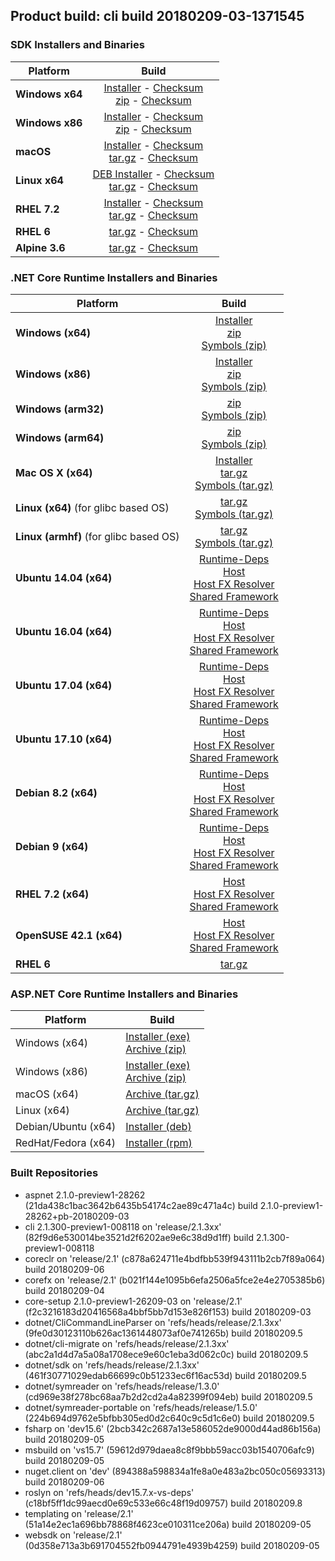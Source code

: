 ## Product build: cli build 20180209-03-1371545

### SDK Installers and Binaries

| Platform | Build |
| -------- | :-------------------------------------: |
| **Windows x64** | [Installer][sdk-win-x64-installer] - [Checksum][sdk-win-x64-installer-checksum]<br>[zip][sdk-win-x64-zip] - [Checksum][sdk-win-x64-zip-checksum] |
| **Windows x86** | [Installer][sdk-win-x86-installer] - [Checksum][sdk-win-x86-installer-checksum]<br>[zip][sdk-win-x86-zip] - [Checksum][sdk-win-x86-zip-checksum] |
| **macOS**       | [Installer][sdk-osx-installer] - [Checksum][sdk-osx-installer-checksum]<br>[tar.gz][sdk-osx-targz] - [Checksum][sdk-osx-targz-checksum] |
| **Linux x64**   | [DEB Installer][sdk-linux-DEB-installer] - [Checksum][sdk-linux-DEB-installer-checksum]<br>[tar.gz][sdk-linux-targz] - [Checksum][sdk-linux-targz-checksum] |
| **RHEL 7.2**    | [Installer][sdk-rhel-7-installer] - [Checksum][sdk-rhel-7-installer-checksum]<br>[tar.gz][sdk-linux-targz] - [Checksum][sdk-linux-targz-checksum] |
| **RHEL 6**      | [tar.gz][sdk-rhel-6-targz] - [Checksum][sdk-rhel-6-targz-checksum] |
| **Alpine 3.6**  | [tar.gz][sdk-alpine-3.6-targz] - [Checksum][sdk-alpine-3.6-targz-checksum] |

[sdk-win-x64-installer]: https://dotnetfeed.blob.core.windows.net/orchestrated-release-2-1/20180209-03/final/assets/Sdk/2.1.300-preview1-008118/dotnet-sdk-2.1.300-preview1-008118-win-x64.exe
[sdk-win-x64-installer-checksum]: https://dotnetfeed.blob.core.windows.net/orchestrated-release-2-1/20180209-03/final/assets/Sdk/2.1.300-preview1-008118/dotnet-sdk-2.1.300-preview1-008118-win-x64.exe.sha
[sdk-win-x64-zip]: https://dotnetfeed.blob.core.windows.net/orchestrated-release-2-1/20180209-03/final/assets/Sdk/2.1.300-preview1-008118/dotnet-sdk-2.1.300-preview1-008118-win-x64.zip
[sdk-win-x64-zip-checksum]: https://dotnetfeed.blob.core.windows.net/orchestrated-release-2-1/20180209-03/final/assets/Sdk/2.1.300-preview1-008118/dotnet-sdk-2.1.300-preview1-008118-win-x64.zip.sha

[sdk-win-x86-installer]: https://dotnetfeed.blob.core.windows.net/orchestrated-release-2-1/20180209-03/final/assets/Sdk/2.1.300-preview1-008118/dotnet-sdk-2.1.300-preview1-008118-win-x86.exe
[sdk-win-x86-installer-checksum]: https://dotnetfeed.blob.core.windows.net/orchestrated-release-2-1/20180209-03/final/assets/Sdk/2.1.300-preview1-008118/dotnet-sdk-2.1.300-preview1-008118-win-x86.exe.sha
[sdk-win-x86-zip]: https://dotnetfeed.blob.core.windows.net/orchestrated-release-2-1/20180209-03/final/assets/Sdk/2.1.300-preview1-008118/dotnet-sdk-2.1.300-preview1-008118-win-x86.zip
[sdk-win-x86-zip-checksum]: https://dotnetfeed.blob.core.windows.net/orchestrated-release-2-1/20180209-03/final/assets/Sdk/2.1.300-preview1-008118/dotnet-sdk-2.1.300-preview1-008118-win-x86.zip.sha

[sdk-osx-installer]: https://dotnetfeed.blob.core.windows.net/orchestrated-release-2-1/20180209-03/final/assets/Sdk/2.1.300-preview1-008118/dotnet-sdk-2.1.300-preview1-008118-osx-x64.pkg
[sdk-osx-installer-checksum]: https://dotnetfeed.blob.core.windows.net/orchestrated-release-2-1/20180209-03/final/assets/Sdk/2.1.300-preview1-008118/dotnet-sdk-2.1.300-preview1-008118-osx-x64.pkg.sha
[sdk-osx-targz]: https://dotnetfeed.blob.core.windows.net/orchestrated-release-2-1/20180209-03/final/assets/Sdk/2.1.300-preview1-008118/dotnet-sdk-2.1.300-preview1-008118-osx-x64.tar.gz
[sdk-osx-targz-checksum]: https://dotnetfeed.blob.core.windows.net/orchestrated-release-2-1/20180209-03/final/assets/Sdk/2.1.300-preview1-008118/dotnet-sdk-2.1.300-preview1-008118-osx-x64.tar.gz.sha

[sdk-linux-targz]: https://dotnetfeed.blob.core.windows.net/orchestrated-release-2-1/20180209-03/final/assets/Sdk/2.1.300-preview1-008118/dotnet-sdk-2.1.300-preview1-008118-linux-x64.tar.gz
[sdk-linux-targz-checksum]: https://dotnetfeed.blob.core.windows.net/orchestrated-release-2-1/20180209-03/final/assets/Sdk/2.1.300-preview1-008118/dotnet-sdk-2.1.300-preview1-008118-linux-x64.tar.gz.sha

[sdk-linux-DEB-installer]: https://dotnetfeed.blob.core.windows.net/orchestrated-release-2-1/20180209-03/final/assets/Sdk/2.1.300-preview1-008118/dotnet-sdk-2.1.300-preview1-008118-x64.deb
[sdk-linux-DEB-installer-checksum]: https://dotnetfeed.blob.core.windows.net/orchestrated-release-2-1/20180209-03/final/assets/Sdk/2.1.300-preview1-008118/dotnet-sdk-2.1.300-preview1-008118-x64.deb.sha

[sdk-rhel-7-installer]: https://dotnetfeed.blob.core.windows.net/orchestrated-release-2-1/20180209-03/final/assets/Sdk/2.1.300-preview1-008118/dotnet-sdk-2.1.300-preview1-008118-rhel-x64.rpm
[sdk-rhel-7-installer-checksum]: https://dotnetfeed.blob.core.windows.net/orchestrated-release-2-1/20180209-03/final/assets/Sdk/2.1.300-preview1-008118/dotnet-sdk-2.1.300-preview1-008118-rhel-x64.rpm.sha

[sdk-rhel-6-targz]: https://dotnetfeed.blob.core.windows.net/orchestrated-release-2-1/20180209-03/final/assets/Sdk/2.1.300-preview1-008118/dotnet-sdk-2.1.300-preview1-008118-rhel.6-x64.tar.gz
[sdk-rhel-6-targz-checksum]: https://dotnetfeed.blob.core.windows.net/orchestrated-release-2-1/20180209-03/final/assets/Sdk/2.1.300-preview1-008118/dotnet-sdk-2.1.300-preview1-008118-rhel.6-x64.tar.gz.sha

[sdk-alpine-3.6-targz]: https://dotnetfeed.blob.core.windows.net/orchestrated-release-2-1/20180209-03/final/assets/Sdk/2.1.300-preview1-008118/dotnet-sdk-2.1.300-preview1-008118-alpine.3.6-x64.tar.gz
[sdk-alpine-3.6-targz-checksum]: https://dotnetfeed.blob.core.windows.net/orchestrated-release-2-1/20180209-03/final/assets/Sdk/2.1.300-preview1-008118/dotnet-sdk-2.1.300-preview1-008118-alpine.3.6-x64.tar.gz.sha


### .NET Core Runtime Installers and Binaries

| Platform | Build |
|---------|:----------:|
| **Windows (x64)**                      | [Installer][win-x64-installer] <br>[zip][win-x64-zip] <br>[Symbols (zip)][win-x64-symbols-zip] |
| **Windows (x86)**                      | [Installer][win-x86-installer] <br>[zip][win-x86-zip] <br>[Symbols (zip)][win-x86-symbols-zip] |
| **Windows (arm32)**                    | [zip][win-arm-zip] <br>[Symbols (zip)][win-arm-symbols-zip] |
| **Windows (arm64)**                    | [zip][win-arm64-zip] <br>[Symbols (zip)][win-arm64-symbols-zip] |
| **Mac OS X (x64)**                     | [Installer][osx-installer] <br>[tar.gz][osx-targz] <br>[Symbols (tar.gz)][osx-symbols-targz] |
| **Linux (x64)** (for glibc based OS)   | [tar.gz][linux-x64-targz] <br>[Symbols (tar.gz)][linux-x64-symbols-targz] |
| **Linux (armhf)** (for glibc based OS) | [tar.gz][linux-arm-targz] <br>[Symbols (tar.gz)][linux-arm-symbols-targz] |
| **Ubuntu 14.04 (x64)**                 | [Runtime-Deps][ubuntu-14.04-runtime-deps] <br>[Host][deb-package-host] <br>[Host FX Resolver][deb-package-hostfxr] <br>[Shared Framework][deb-package-sharedfx] <br> |
| **Ubuntu 16.04 (x64)**                 | [Runtime-Deps][ubuntu-16.04-runtime-deps] <br>[Host][deb-package-host] <br>[Host FX Resolver][deb-package-hostfxr] <br>[Shared Framework][deb-package-sharedfx] <br> |
| **Ubuntu 17.04 (x64)**                 | [Runtime-Deps][ubuntu-17.04-runtime-deps] <br>[Host][deb-package-host] <br>[Host FX Resolver][deb-package-hostfxr] <br>[Shared Framework][deb-package-sharedfx] <br> |
| **Ubuntu 17.10 (x64)**                 | [Runtime-Deps][ubuntu-17.10-runtime-deps] <br>[Host][deb-package-host] <br>[Host FX Resolver][deb-package-hostfxr] <br>[Shared Framework][deb-package-sharedfx] <br> |
| **Debian 8.2 (x64)**                   | [Runtime-Deps][debian-8.2-runtime-deps] <br>[Host][deb-package-host] <br>[Host FX Resolver][deb-package-hostfxr] <br>[Shared Framework][deb-package-sharedfx] <br> |
| **Debian 9 (x64)**                     | [Runtime-Deps][debian-9-runtime-deps] <br>[Host][deb-package-host] <br>[Host FX Resolver][deb-package-hostfxr] <br>[Shared Framework][deb-package-sharedfx] <br> |
| **RHEL 7.2 (x64)**                     | [Host][rhel7-host] <br>[Host FX Resolver][rhel7-hostfxr] <br>[Shared Framework][rhel7-sharedfx] <br> |
| **OpenSUSE 42.1 (x64)**                | [Host][OpenSUSE-42-host] <br>[Host FX Resolver][OpenSUSE-42-hostfxr] <br>[Shared Framework][OpenSUSE-42-sharedfx] <br> |
| **RHEL 6**                             | [tar.gz][rhel-6-targz] |

[win-x64-installer]: https://dotnetfeed.blob.core.windows.net/orchestrated-release-2-1/20180209-03/final/assets/Runtime/2.1.0-preview1-26209-03/dotnet-runtime-2.1.0-preview1-26209-03-win-x64.exe
[win-x64-installer-checksum]: https://dotnetfeed.blob.core.windows.net/orchestrated-release-2-1/20180209-03/final/assets/Runtime/2.1.0-preview1-26209-03/dotnet-runtime-2.1.0-preview1-26209-03-win-x64.exe.sha512
[win-x64-zip]: https://dotnetfeed.blob.core.windows.net/orchestrated-release-2-1/20180209-03/final/assets/Runtime/2.1.0-preview1-26209-03/dotnet-runtime-2.1.0-preview1-26209-03-win-x64.zip
[win-x64-zip-checksum]: https://dotnetfeed.blob.core.windows.net/orchestrated-release-2-1/20180209-03/final/assets/Runtime/2.1.0-preview1-26209-03/dotnet-runtime-2.1.0-preview1-26209-03-win-x64.zip.sha512
[win-x64-symbols-zip]: https://dotnetfeed.blob.core.windows.net/orchestrated-release-2-1/20180209-03/final/assets/Runtime/2.1.0-preview1-26209-03/dotnet-runtime-symbols-2.1.0-preview1-26209-03-win-x64.zip

[win-x86-installer]: https://dotnetfeed.blob.core.windows.net/orchestrated-release-2-1/20180209-03/final/assets/Runtime/2.1.0-preview1-26209-03/dotnet-runtime-2.1.0-preview1-26209-03-win-x86.exe
[win-x86-installer-checksum]: https://dotnetfeed.blob.core.windows.net/orchestrated-release-2-1/20180209-03/final/assets/Runtime/2.1.0-preview1-26209-03/dotnet-runtime-2.1.0-preview1-26209-03-win-x86.exe.sha512
[win-x86-zip]: https://dotnetfeed.blob.core.windows.net/orchestrated-release-2-1/20180209-03/final/assets/Runtime/2.1.0-preview1-26209-03/dotnet-runtime-2.1.0-preview1-26209-03-win-x86.zip
[win-x86-zip-checksum]: https://dotnetfeed.blob.core.windows.net/orchestrated-release-2-1/20180209-03/final/assets/Runtime/2.1.0-preview1-26209-03/dotnet-runtime-2.1.0-preview1-26209-03-win-x86.zip.sha512
[win-x86-symbols-zip]: https://dotnetfeed.blob.core.windows.net/orchestrated-release-2-1/20180209-03/final/assets/Runtime/2.1.0-preview1-26209-03/dotnet-runtime-symbols-2.1.0-preview1-26209-03-win-x86.zip

[win-arm-zip]: https://dotnetfeed.blob.core.windows.net/orchestrated-release-2-1/20180209-03/final/assets/Runtime/2.1.0-preview1-26209-03/dotnet-runtime-2.1.0-preview1-26209-03-win-arm.zip
[win-arm-zip-checksum]: https://dotnetfeed.blob.core.windows.net/orchestrated-release-2-1/20180209-03/final/assets/Runtime/2.1.0-preview1-26209-03/dotnet-runtime-2.1.0-preview1-26209-03-win-arm.zip.sha512
[win-arm-symbols-zip]: https://dotnetfeed.blob.core.windows.net/orchestrated-release-2-1/20180209-03/final/assets/Runtime/2.1.0-preview1-26209-03/dotnet-runtime-symbols-2.1.0-preview1-26209-03-win-arm.zip

[win-arm64-zip]: https://dotnetfeed.blob.core.windows.net/orchestrated-release-2-1/20180209-03/final/assets/Runtime/2.1.0-preview1-26209-03/dotnet-runtime-2.1.0-preview1-26209-03-win-arm64.zip
[win-arm64-zip-checksum]: https://dotnetfeed.blob.core.windows.net/orchestrated-release-2-1/20180209-03/final/assets/Runtime/2.1.0-preview1-26209-03/dotnet-runtime-2.1.0-preview1-26209-03-win-arm64.zip.sha512
[win-arm64-symbols-zip]: https://dotnetfeed.blob.core.windows.net/orchestrated-release-2-1/20180209-03/final/assets/Runtime/2.1.0-preview1-26209-03/dotnet-runtime-symbols-2.1.0-preview1-26209-03-win-arm64.zip

[osx-installer]: https://dotnetfeed.blob.core.windows.net/orchestrated-release-2-1/20180209-03/final/assets/Runtime/2.1.0-preview1-26209-03/dotnet-runtime-2.1.0-preview1-26209-03-osx-x64.pkg
[osx-installer-checksum]: https://dotnetfeed.blob.core.windows.net/orchestrated-release-2-1/20180209-03/final/assets/Runtime/2.1.0-preview1-26209-03/dotnet-runtime-2.1.0-preview1-26209-03-osx-x64.pkg.sha512
[osx-targz]: https://dotnetfeed.blob.core.windows.net/orchestrated-release-2-1/20180209-03/final/assets/Runtime/2.1.0-preview1-26209-03/dotnet-runtime-2.1.0-preview1-26209-03-osx-x64.tar.gz
[osx-targz-checksum]: https://dotnetfeed.blob.core.windows.net/orchestrated-release-2-1/20180209-03/final/assets/Runtime/2.1.0-preview1-26209-03/dotnet-runtime-2.1.0-preview1-26209-03-osx-x64.tar.gz.sha512
[osx-symbols-targz]: https://dotnetfeed.blob.core.windows.net/orchestrated-release-2-1/20180209-03/final/assets/Runtime/2.1.0-preview1-26209-03/dotnet-runtime-symbols-2.1.0-preview1-26209-03-osx-x64.tar.gz

[linux-x64-targz]: https://dotnetfeed.blob.core.windows.net/orchestrated-release-2-1/20180209-03/final/assets/Runtime/2.1.0-preview1-26209-03/dotnet-runtime-2.1.0-preview1-26209-03-linux-x64.tar.gz
[linux-x64-targz-checksum]: https://dotnetfeed.blob.core.windows.net/orchestrated-release-2-1/20180209-03/final/assets/Runtime/2.1.0-preview1-26209-03/dotnet-runtime-2.1.0-preview1-26209-03-linux-x64tar.gz.sha512
[linux-x64-symbols-targz]: https://dotnetfeed.blob.core.windows.net/orchestrated-release-2-1/20180209-03/final/assets/Runtime/2.1.0-preview1-26209-03/dotnet-runtime-symbols-2.1.0-preview1-26209-03-linux-x64.tar.gz
[linux-arm-targz]: https://dotnetfeed.blob.core.windows.net/orchestrated-release-2-1/20180209-03/final/assets/Runtime/2.1.0-preview1-26209-03/dotnet-runtime-2.1.0-preview1-26209-03-linux-arm.tar.gz
[linux-arm-targz-checksum]: https://dotnetfeed.blob.core.windows.net/orchestrated-release-2-1/20180209-03/final/assets/Runtime/2.1.0-preview1-26209-03/dotnet-runtime-2.1.0-preview1-26209-03-linux-arm.tar.gz.sha512
[linux-arm-symbols-targz]: https://dotnetfeed.blob.core.windows.net/orchestrated-release-2-1/20180209-03/final/assets/Runtime/2.1.0-preview1-26209-03/dotnet-runtime-symbols-2.1.0-preview1-26209-03-linux-arm.tar.gz

[ubuntu-14.04-runtime-deps]: https://dotnetfeed.blob.core.windows.net/orchestrated-release-2-1/20180209-03/final/assets/Runtime/2.1.0-preview1-26209-03/dotnet-runtime-deps-2.1.0-preview1-26209-03-ubuntu.14.04-x64.deb
[ubuntu-14.04-runtime-deps-checksum]: https://dotnetfeed.blob.core.windows.net/orchestrated-release-2-1/20180209-03/final/assets/Runtime/2.1.0-preview1-26209-03/dotnet-runtime-deps-2.1.0-preview1-26209-03-ubuntu.14.04-x64.deb.sha512

[ubuntu-16.04-runtime-deps]: https://dotnetfeed.blob.core.windows.net/orchestrated-release-2-1/20180209-03/final/assets/Runtime/2.1.0-preview1-26209-03/dotnet-runtime-deps-2.1.0-preview1-26209-03-ubuntu.16.04-x64.deb
[ubuntu-16.04-runtime-deps-checksum]: https://dotnetfeed.blob.core.windows.net/orchestrated-release-2-1/20180209-03/final/assets/Runtime/2.1.0-preview1-26209-03/dotnet-runtime-deps-2.1.0-preview1-26209-03-ubuntu.16.04-x64.deb.sha512

[ubuntu-17.04-runtime-deps]: https://dotnetfeed.blob.core.windows.net/orchestrated-release-2-1/20180209-03/final/assets/Runtime/2.1.0-preview1-26209-03/dotnet-runtime-deps-2.1.0-preview1-26209-03-ubuntu.17.04-x64.deb
[ubuntu-17.04-runtime-deps-checksum]: https://dotnetfeed.blob.core.windows.net/orchestrated-release-2-1/20180209-03/final/assets/Runtime/2.1.0-preview1-26209-03/dotnet-runtime-deps-2.1.0-preview1-26209-03-ubuntu.17.04-x64.deb.sha512

[ubuntu-17.10-runtime-deps]: https://dotnetfeed.blob.core.windows.net/orchestrated-release-2-1/20180209-03/final/assets/Runtime/2.1.0-preview1-26209-03/dotnet-runtime-deps-2.1.0-preview1-26209-03-ubuntu.17.10-x64.deb
[ubuntu-17.10-runtime-deps-checksum]: https://dotnetfeed.blob.core.windows.net/orchestrated-release-2-1/20180209-03/final/assets/Runtime/2.1.0-preview1-26209-03/dotnet-runtime-deps-2.1.0-preview1-26209-03-ubuntu.17.10-x64.deb.sha512

[debian-8.2-runtime-deps]: https://dotnetfeed.blob.core.windows.net/orchestrated-release-2-1/20180209-03/final/assets/Runtime/2.1.0-preview1-26209-03/dotnet-runtime-deps-2.1.0-preview1-26209-03-debian.8-x64.deb
[debian-8.2-runtime-deps-checksum]: https://dotnetfeed.blob.core.windows.net/orchestrated-release-2-1/20180209-03/final/assets/Runtime/2.1.0-preview1-26209-03/dotnet-runtime-deps-2.1.0-preview1-26209-03-debian.8-x64.deb.sha512

[debian-9-runtime-deps]: https://dotnetfeed.blob.core.windows.net/orchestrated-release-2-1/20180209-03/final/assets/Runtime/2.1.0-preview1-26209-03/dotnet-runtime-deps-2.1.0-preview1-26209-03-debian.9-x64.deb
[debian-9-runtime-deps-checksum]: https://dotnetfeed.blob.core.windows.net/orchestrated-release-2-1/20180209-03/final/assets/Runtime/2.1.0-preview1-26209-03/dotnet-runtime-deps-2.1.0-preview1-26209-03-debian.9-x64.deb.sha512

[deb-package-host]: https://dotnetfeed.blob.core.windows.net/orchestrated-release-2-1/20180209-03/final/assets/Runtime/2.1.0-preview1-26209-03/dotnet-host-2.1.0-preview1-26209-03-x64.deb
[deb-package-host-checksum]: https://dotnetfeed.blob.core.windows.net/orchestrated-release-2-1/20180209-03/final/assets/Runtime/2.1.0-preview1-26209-03/dotnet-host-2.1.0-preview1-26209-03-x64.deb.sha512
[deb-package-hostfxr]: https://dotnetfeed.blob.core.windows.net/orchestrated-release-2-1/20180209-03/final/assets/Runtime/2.1.0-preview1-26209-03/dotnet-hostfxr-2.1.0-preview1-26209-03-x64.deb
[deb-package-hostfxr-checksum]:https://dotnetfeed.blob.core.windows.net/orchestrated-release-2-1/20180209-03/final/assets/Runtime/2.1.0-preview1-26209-03/dotnet-hostfxr-2.1.0-preview1-26209-03-x64.deb.sha512
[deb-package-sharedfx]: https://dotnetfeed.blob.core.windows.net/orchestrated-release-2-1/20180209-03/final/assets/Runtime/2.1.0-preview1-26209-03/dotnet-runtime-2.1.0-preview1-26209-03-x64.deb
[deb-package-sharedfx-checksum]: https://dotnetfeed.blob.core.windows.net/orchestrated-release-2-1/20180209-03/final/assets/Runtime/2.1.0-preview1-26209-03/dotnet-runtime-2.1.0-preview1-26209-03-x64.deb.sha512

[rhel7-host]: https://dotnetfeed.blob.core.windows.net/orchestrated-release-2-1/20180209-03/final/assets/Runtime/2.1.0-preview1-26209-03/dotnet-host-2.1.0-preview1-26209-03-rhel.7-x64.rpm
[rhel7-host-checksum]: https://dotnetfeed.blob.core.windows.net/orchestrated-release-2-1/20180209-03/final/assets/Runtime/2.1.0-preview1-26209-03/dotnet-host-2.1.0-preview1-26209-03-rhel.7-x64.rpm.sha512
[rhel7-hostfxr]: https://dotnetfeed.blob.core.windows.net/orchestrated-release-2-1/20180209-03/final/assets/Runtime/2.1.0-preview1-26209-03/dotnet-hostfxr-2.1.0-preview1-26209-03-rhel.7-x64.rpm
[rhel7-hostfxr-checksum]: https://dotnetfeed.blob.core.windows.net/orchestrated-release-2-1/20180209-03/final/assets/Runtime/2.1.0-preview1-26209-03/dotnet-hostfxr-2.1.0-preview1-26209-03-rhel.7-x64.rpm.sha512
[rhel7-sharedfx]: https://dotnetfeed.blob.core.windows.net/orchestrated-release-2-1/20180209-03/final/assets/Runtime/2.1.0-preview1-26209-03/dotnet-runtime-2.1.0-preview1-26209-03-rhel.7-x64.rpm
[rhel7-sharedfx-checksum]: https://dotnetfeed.blob.core.windows.net/orchestrated-release-2-1/20180209-03/final/assets/Runtime/2.1.0-preview1-26209-03/dotnet-runtime-2.1.0-preview1-26209-03-rhel.7-x64.rpm.sha512

[OpenSUSE-42-host]: https://dotnetfeed.blob.core.windows.net/orchestrated-release-2-1/20180209-03/final/assets/Runtime/2.1.0-preview1-26209-03/dotnet-host-2.1.0-preview1-26209-03-opensuse.42-x64.rpm
[OpenSUSE-42-host-checksum]: https://dotnetfeed.blob.core.windows.net/orchestrated-release-2-1/20180209-03/final/assets/Runtime/2.1.0-preview1-26209-03/dotnet-host-2.1.0-preview1-26209-03-opensuse.42-x64.rpm.sha512
[OpenSUSE-42-hostfxr]: https://dotnetfeed.blob.core.windows.net/orchestrated-release-2-1/20180209-03/final/assets/Runtime/2.1.0-preview1-26209-03/dotnet-hostfxr-2.1.0-preview1-26209-03-opensuse.42-x64.rpm
[OpenSUSE-42-hostfxr-checksum]: https://dotnetfeed.blob.core.windows.net/orchestrated-release-2-1/20180209-03/final/assets/Runtime/2.1.0-preview1-26209-03/dotnet-hostfxr-2.1.0-preview1-26209-03-opensuse.42-x64.rpm.sha512
[OpenSUSE-42-sharedfx]: https://dotnetfeed.blob.core.windows.net/orchestrated-release-2-1/20180209-03/final/assets/Runtime/2.1.0-preview1-26209-03/dotnet-runtime-2.1.0-preview1-26209-03-opensuse.42-x64.rpm
[OpenSUSE-42-sharedfx-checksum]: https://dotnetfeed.blob.core.windows.net/orchestrated-release-2-1/20180209-03/final/assets/Runtime/2.1.0-preview1-26209-03/dotnet-runtime-2.1.0-preview1-26209-03-opensuse.42-x64.rpm.sha512

[rhel-6-targz]: https://dotnetfeed.blob.core.windows.net/orchestrated-release-2-1/20180209-03/final/assets/Runtime/2.1.0-preview1-26209-03/dotnet-runtime-2.1.0-preview1-26209-03-rhel.6-x64.tar.gz


### ASP.NET Core Runtime Installers and Binaries

Platform              | Build
----------------------|---------------------
Windows (x64)         | [Installer (exe)][aspnetcore-win-x64-exe]<br>[Archive (zip)][aspnetcore-win-x64-zip]
Windows (x86)         | [Installer (exe)][aspnetcore-win-x86-exe]<br>[Archive (zip)][aspnetcore-win-x86-zip]
macOS (x64)           | [Archive (tar.gz)][aspnetcore-osx-x64-tar]
Linux (x64)           | [Archive (tar.gz)][aspnetcore-linux-x64-tar]
Debian/Ubuntu (x64)   | [Installer (deb)][aspnetcore-debian-x64-deb]
RedHat/Fedora (x64)   | [Installer (rpm)][aspnetcore-redhat-x64-rpm]

[aspnetcore-win-x64-zip]: https://dotnetfeed.blob.core.windows.net/orchestrated-release-2-1/20180209-03/final/assets/Runtime/2.1.0-preview1-28262/aspnetcore-runtime-2.1.0-preview1-28262-win-x64.zip
[aspnetcore-win-x64-exe]: https://dotnetfeed.blob.core.windows.net/orchestrated-release-2-1/20180209-03/final/assets/Runtime/2.1.0-preview1-28262/aspnetcore-runtime-2.1.0-preview1-28262-win-x64.exe
[aspnetcore-win-x86-zip]: https://dotnetfeed.blob.core.windows.net/orchestrated-release-2-1/20180209-03/final/assets/Runtime/2.1.0-preview1-28262/aspnetcore-runtime-2.1.0-preview1-28262-win-x86.zip
[aspnetcore-win-x86-exe]: https://dotnetfeed.blob.core.windows.net/orchestrated-release-2-1/20180209-03/final/assets/Runtime/2.1.0-preview1-28262/aspnetcore-runtime-2.1.0-preview1-28262-win-x86.exe
[aspnetcore-linux-x64-tar]: https://dotnetfeed.blob.core.windows.net/orchestrated-release-2-1/20180209-03/final/assets/Runtime/2.1.0-preview1-28262/aspnetcore-runtime-2.1.0-preview1-28262-linux-x64.tar.gz
[aspnetcore-osx-x64-tar]: https://dotnetfeed.blob.core.windows.net/orchestrated-release-2-1/20180209-03/final/assets/Runtime/2.1.0-preview1-28262/aspnetcore-runtime-2.1.0-preview1-28262-osx-x64.tar.gz
[aspnetcore-debian-x64-deb]: https://dotnetfeed.blob.core.windows.net/orchestrated-release-2-1/20180209-03/final/assets/Runtime/2.1.0-preview1-28262/aspnetcore-runtime-2.1.0-preview1-28262-x64.deb
[aspnetcore-redhat-x64-rpm]: https://dotnetfeed.blob.core.windows.net/orchestrated-release-2-1/20180209-03/final/assets/Runtime/2.1.0-preview1-28262/aspnetcore-runtime-2.1.0-preview1-28262-rhel.7-x64.rpm

### Built Repositories
 * aspnet 2.1.0-preview1-28262 (21da438c1bac3642b6435b54174c2ae89c471a4c) build 2.1.0-preview1-28262+pb-20180209-03
 * cli 2.1.300-preview1-008118 on 'release/2.1.3xx' (82f9d6e530014be3521d2f6202ae9e6c38d9d1ff) build 2.1.300-preview1-008118
 * coreclr on 'release/2.1' (c878a624711e4bdfbb539f943111b2cb7f89a064) build 20180209-06
 * corefx on 'release/2.1' (b021f144e1095b6efa2506a5fce2e4e2705385b6) build 20180209-04
 * core-setup 2.1.0-preview1-26209-03 on 'release/2.1' (f2c3216183d20416568a4bbf5bb7d153e826f153) build 20180209-03
 * dotnet/CliCommandLineParser on 'refs/heads/release/2.1.3xx' (9fe0d30123110b626ac1361448073af0e741265b) build 20180209.5
 * dotnet/cli-migrate on 'refs/heads/release/2.1.3xx' (abc2a1d4d7a5a08a1708ece9e60c1eba3d062c0c) build 20180209.5
 * dotnet/sdk on 'refs/heads/release/2.1.3xx' (461f30771029edab66699c0b51233ec6f16ac53d) build 20180209.5
 * dotnet/symreader on 'refs/heads/release/1.3.0' (cd969e38f278bc68aa7b2d2cd2a4a82399f094eb) build 20180209.5
 * dotnet/symreader-portable on 'refs/heads/release/1.5.0' (224b694d9762e5bfbb305ed0d2c640c9c5d1c6e0) build 20180209.5
 * fsharp on 'dev15.6' (2bcb342c2687a13e586052de9000d44ad86b156a) build 20180209-05
 * msbuild on 'vs15.7' (59612d979daea8c8f9bbb59acc03b1540706afc9) build 20180209-05
 * nuget.client on 'dev' (894388a598834a1fe8a0e483a2bc050c05693313) build 20180209-06
 * roslyn on 'refs/heads/dev15.7.x-vs-deps' (c18bf5ff1dc99aecd0e69c533e66c48f19d09757) build 20180209.8
 * templating on 'release/2.1' (51a14e2ec1a696bb78868f4623ce010311ce206a) build 20180209-05
 * websdk on 'release/2.1' (0d358e713a3b691704552fb0944791e4939b4259) build 20180209-05
